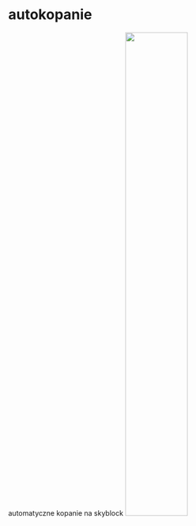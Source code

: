 # autokopanie
automatyczne kopanie na skyblock
[<img src="https://i.ytimg.com/vi/s9Z3ajgFyPc/maxresdefault.jpg" width="50%">](https://www.youtube.com/watch?v=s9Z3ajgFyPc"yt")
